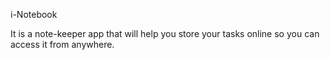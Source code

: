 i-Notebook

It is a note-keeper app that will help you store your tasks online so you can access it from anywhere. 

